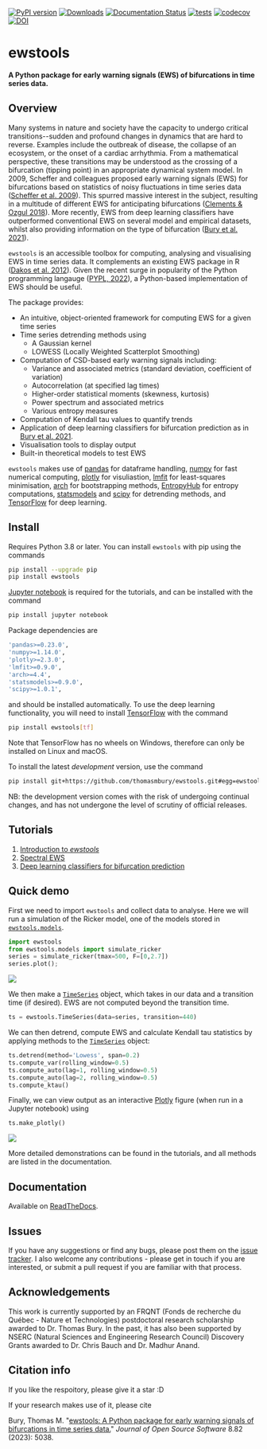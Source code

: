 [![PyPI version](https://badge.fury.io/py/ewstools.svg)](https://badge.fury.io/py/ewstools)
[![Downloads](https://pepy.tech/badge/ewstools)](https://pepy.tech/project/ewstools)
[![Documentation Status](https://readthedocs.org/projects/ewstools/badge/?version=latest)](https://ewstools.readthedocs.io/en/latest/?badge=latest)
[![tests](https://github.com/ThomasMBury/ewstools/actions/workflows/tests.yml/badge.svg?branch=main)](https://github.com/ThomasMBury/ewstools/actions/workflows/tests.yml)
[![codecov](https://codecov.io/gh/ThomasMBury/ewstools/branch/main/graph/badge.svg?token=Q5LGRV6TLF)](https://codecov.io/gh/ThomasMBury/ewstools)
[![DOI](https://joss.theoj.org/papers/10.21105/joss.05038/status.svg)](https://doi.org/10.21105/joss.05038)

# ewstools
**A Python package for early warning signals (EWS) of bifurcations in time series data.**

## Overview

Many systems in nature and society have the capacity to undergo critical transitions--sudden and profound changes in dynamics that are hard to reverse. Examples include the outbreak of disease, the collapse of an ecosystem, or the onset of a cardiac arrhythmia. From a mathematical perspective, these transitions may be understood as the crossing of a bifurcation (tipping point) in an appropriate dynamical system model. In 2009, Scheffer and colleagues proposed early warning signals (EWS) for bifurcations based on statistics of noisy fluctuations in time series data ([Scheffer et al. 2009](https://www.nature.com/articles/nature08227)). This spurred massive interest in the subject, resulting in a multitude of different EWS for anticipating bifurcations ([Clements & Ozgul 2018](https://onlinelibrary.wiley.com/doi/full/10.1111/ele.12948)). More recently, EWS from deep learning classifiers have outperformed conventional EWS on several model and empirical datasets, whilst also providing information on the type of bifurcation ([Bury et al. 2021](https://www.pnas.org/doi/10.1073/pnas.2106140118)).

`ewstools` is an accessible toolbox for computing, analysing and visualising EWS in time series data. It complements an existing EWS package in R ([Dakos et al. 2012](https://journals.plos.org/plosone/article?id=10.1371/journal.pone.0041010)). Given the recent surge in popularity of the Python programming langauge ([PYPL, 2022](https://pypl.github.io/PYPL.html)), a Python-based implementation of EWS should be useful.

The package provides:

  - An intuitive, object-oriented framework for computing EWS for a given time series
  - Time series detrending methods using
    - A Gaussian kernel
    - LOWESS (Locally Weighted Scatterplot Smoothing)
  - Computation of CSD-based early warning signals including:
    - Variance and associated metrics (standard deviation, coefficient of variation)
    - Autocorrelation (at specified lag times)
    - Higher-order statistical moments (skewness, kurtosis)
    - Power spectrum and associated metrics
    - Various entropy measures
  - Computation of Kendall tau values to quantify trends
  - Application of deep learning classifiers for bifurcation prediction as in [Bury et al. 2021](https://www.pnas.org/doi/10.1073/pnas.2106140118).
  - Visualisation tools to display output
  - Built-in theoretical models to test EWS

`ewstools` makes use of [pandas](https://pandas.pydata.org/) for dataframe handling, [numpy](https://numpy.org/) for fast numerical computing, [plotly](https://plotly.com/graphing-libraries/) for visuliastion, [lmfit](https://lmfit.github.io/lmfit-py/) for least-squares minimisation, [arch](https://github.com/bashtage/arch) for bootstrapping methods, [EntropyHub](https://www.entropyhub.xyz/index.html) for entropy computations, [statsmodels](https://www.statsmodels.org/stable/index.html) and [scipy](https://scipy.org/) for detrending methods, and [TensorFlow](https://www.tensorflow.org/install) for deep learning.


## Install

Requires Python 3.8 or later. You can install `ewstools` with pip using the commands

```bash
pip install --upgrade pip
pip install ewstools
```

[Jupyter notebook](https://jupyter.org/install) is required for the tutorials, and can be installed with the command
```bash
pip install jupyter notebook
```
Package dependencies are
```bash
'pandas>=0.23.0',
'numpy>=1.14.0',
'plotly>=2.3.0',
'lmfit>=0.9.0',
'arch>=4.4',
'statsmodels>=0.9.0',
'scipy>=1.0.1',
```
and should be installed automatically. To use the deep learning functionality, you will need to install [TensorFlow](https://www.tensorflow.org/install) with the command
```bash
pip install ewstools[tf]
```
Note that TensorFlow has no wheels on Windows, therefore can only be installed on Linux and macOS.

To install the latest *development* version, use the command
```bash
pip install git+https://github.com/thomasmbury/ewstools.git#egg=ewstools
```
NB: the development version comes with the risk of undergoing continual changes, and has not undergone the level of scrutiny of official releases.




## Tutorials

1. [Introduction to *ewstools*](https://github.com/ThomasMBury/ewstools/tree/main/tutorials/tutorial_intro.ipynb)
2. [Spectral EWS](https://github.com/ThomasMBury/ewstools/tree/main/tutorials/tutorial_spectral.ipynb)
3. [Deep learning classifiers for bifurcation prediction](https://github.com/ThomasMBury/ewstools/tree/main/tutorials/tutorial_deep_learning.ipynb)



## Quick demo

First we need to import `ewstools` and collect data to analyse. Here we will run a simulation of the Ricker model, one of the models stored in [`ewstools.models`](https://ewstools.readthedocs.io/en/latest/ewstools.html#ewstools-models-submodule).
```python
import ewstools
from ewstools.models import simulate_ricker
series = simulate_ricker(tmax=500, F=[0,2.7])
series.plot();
```
![](https://github.com/ThomasMBury/ewstools/blob/main/tutorials/images/series.png)

We then make a [`TimeSeries`](https://ewstools.readthedocs.io/en/latest/ewstools.html#ewstools.core.TimeSeries) object, which takes in our data and a transition time (if desired). EWS are not computed beyond the transition time.

```python
ts = ewstools.TimeSeries(data=series, transition=440)
```

We can then detrend, compute EWS and calculate Kendall tau statistics by applying methods to the [`TimeSeries`](https://ewstools.readthedocs.io/en/latest/ewstools.html#ewstools.core.TimeSeries) object:

```python
ts.detrend(method='Lowess', span=0.2)
ts.compute_var(rolling_window=0.5)
ts.compute_auto(lag=1, rolling_window=0.5)
ts.compute_auto(lag=2, rolling_window=0.5)
ts.compute_ktau()
```

Finally, we can view output as an interactive [Plotly](https://plotly.com/python/) figure (when run in a Jupyter notebook) using

```python
ts.make_plotly()
```

![](https://github.com/ThomasMBury/ewstools/blob/main/tutorials/images/ews.png)

More detailed demonstrations can be found in the tutorials, and all methods are listed in the documentation.

## Documentation

Available on [ReadTheDocs](https://ewstools.readthedocs.io/en/latest/).

## Issues

If you have any suggestions or find any bugs, please post them on the [issue tracker](https://github.com/ThomasMBury/ewstools/issues). I also welcome any contributions - please get in touch if you are interested, or submit a pull request if you are familiar with that process.

## Acknowledgements

This work is currently supported by an FRQNT (Fonds de recherche du Québec - Nature et Technologies) postdoctoral research scholarship awarded to Dr. Thomas Bury. In the past, it has also been supported by NSERC (Natural Sciences and Engineering Research Council) Discovery Grants awarded to Dr. Chris Bauch and Dr. Madhur Anand.

## Citation info

If you like the respoitory, please give it a star :D

If your research makes use of it, please cite

Bury, Thomas M. "[ewstools: A Python package for early warning signals of bifurcations in time series data.](https://joss.theoj.org/papers/10.21105/joss.05038.pdf)" *Journal of Open Source Software* 8.82 (2023): 5038.
